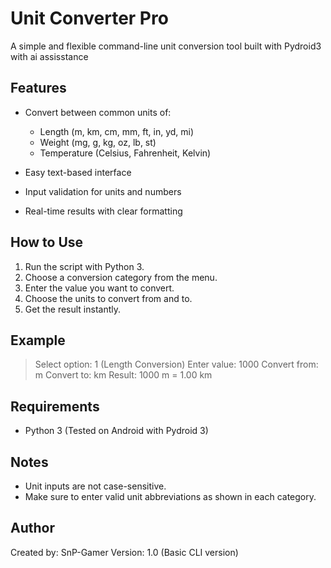 Unit Converter Pro
==================

A simple and flexible command-line unit conversion tool built with Pydroid3 with ai assisstance 

Features
--------
- Convert between common units of:
  - Length (m, km, cm, mm, ft, in, yd, mi)
  - Weight (mg, g, kg, oz, lb, st)
  - Temperature (Celsius, Fahrenheit, Kelvin)

- Easy text-based interface
- Input validation for units and numbers
- Real-time results with clear formatting

How to Use
----------
1. Run the script with Python 3.
2. Choose a conversion category from the menu.
3. Enter the value you want to convert.
4. Choose the units to convert from and to.
5. Get the result instantly.

Example
-------
> Select option: 1 (Length Conversion)
> Enter value: 1000
> Convert from: m
> Convert to: km
> Result: 1000 m = 1.00 km

Requirements
------------
- Python 3 (Tested on Android with Pydroid 3)

Notes
-----
- Unit inputs are not case-sensitive.
- Make sure to enter valid unit abbreviations as shown in each category.

Author
------
Created by: SnP-Gamer
Version: 1.0 (Basic CLI version)